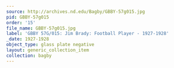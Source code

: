 ```yaml
---
source: http://archives.nd.edu/Bagby/GBBY-57g015.jpg
pid: GBBY-57g015
order: '15'
file_name: GBBY-57g015.jpg
label: 'GBBY 57G/015: Jim Brady: Football Player - 1927-1928'
_date: 1927-1928
object_type: glass plate negative
layout: generic_collection_item
collection: bagby
---
```

